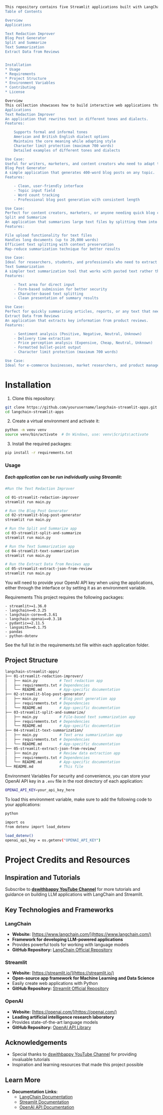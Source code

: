 ```bash
This repository contains five Streamlit applications built with LangChain that demonstrate different ways to use OpenAI's language models for practical text processing and generation tasks.
Table of Contents

Overview
Applications

Text Redaction Improver
Blog Post Generator
Split and Summarize
Text Summarization
Extract Data from Reviews


Installation
* Usage
* Requirements
* Project Structure
* Environment Variables
* Contributing
* License
```

```bash
Overview
This collection showcases how to build interactive web applications that leverage the power of OpenAI's language models through LangChain and Streamlit. Each application demonstrates different capabilities and use cases for LLMs in real-world scenarios.
Applications
Text Redaction Improver
An application that rewrites text in different tones and dialects.
Features:

    Supports formal and informal tones
    American and British English dialect options
    Maintains the core meaning while adapting style
    Character limit protection (maximum 700 words)
    Detailed examples of different tones and dialects

Use Case:
Useful for writers, marketers, and content creators who need to adapt their writing for different audiences or publications.
Blog Post Generator
A simple application that generates 400-word blog posts on any topic.
Features:

    - Clean, user-friendly interface
    - Topic input field
    - Word count tracking
    - Professional blog post generation with consistent length

Use Case:
Perfect for content creators, marketers, or anyone needing quick blog content ideas or drafts.
Split and Summarize
An application that summarizes large text files by splitting them into manageable chunks.
Features:

File upload functionality for text files
Handles long documents (up to 20,000 words)
Efficient text splitting with context preservation
Map-reduce summarization technique for better results

Use Case:
Ideal for researchers, students, and professionals who need to extract key information from large documents.
Text Summarization
A simpler text summarization tool that works with pasted text rather than uploaded files.
Features:

    - Text area for direct input
    - Form-based submission for better security
    - Character-based text splitting
    - Clean presentation of summary results

Use Case:
Perfect for quickly summarizing articles, reports, or any text that needs condensing.
Extract Data from Reviews
An application that extracts key information from product reviews.
Features:

    - Sentiment analysis (Positive, Negative, Neutral, Unknown)
    - Delivery time extraction
    - Price perception analysis (Expensive, Cheap, Neutral, Unknown)
    - Formatted bullet-point output
    - Character limit protection (maximum 700 words)

Use Case:
Ideal for e-commerce businesses, market researchers, and product managers who need to analyze customer feedback efficiently.
```

# Installation

1. Clone this repository:

```bash
git clone https://github.com/yourusername/langchain-streamlit-apps.git
cd langchain-streamlit-apps
```
2. Create a virtual environment and activate it:
```bash
python -m venv venv
source venv/bin/activate  # On Windows, use: venv\Scripts\activate
```
3. Install the required packages:

```bash
pip install -r requirements.txt
```

### Usage
##### Each application can be run individually using Streamlit:
```bash
#Run the Text Redaction Improver

cd 01-streamlit-redaction-improver
streamlit run main.py

# Run the Blog Post Generator
cd 02-streamlit-blog-post-generator
streamlit run main.py

# Run the Split and Summarize app
cd 03-streamlit-split-and-summarize
streamlit run main.py

# Run the Text Summarization app
cd 04-streamlit-text-summarization
streamlit run main.py

# Run the Extract Data from Reviews app
cd 05-streamlit-extract-json-from-review
streamlit run main.py
```
You will need to provide your OpenAI API key when using the applications, either through the interface or by setting it as an environment variable.

Requirements
This project requires the following packages:

    - streamlit>=1.36.0
    - langchain==0.3.25
    - langchain-core==0.3.61
    - langchain-openai==0.3.18
    - pydantic==2.11.5
    - langsmith==0.1.75
    - pandas
    - python-dotenv

See the full list in the requirements.txt file within each application folder.
## Project Structure
```bash
langchain-streamlit-apps/
├── 01-streamlit-redaction-improver/
│   ├── main.py          # Text redaction app
│   ├── requirements.txt # Dependencies
│   └── README.md        # App-specific documentation
├── 02-streamlit-blog-post-generator/
│   ├── main.py          # Blog post generation app
│   ├── requirements.txt # Dependencies
│   └── README.md        # App-specific documentation
├── 03-streamlit-split-and-summarize/
│   ├── main.py          # File-based text summarization app
│   ├── requirements.txt # Dependencies
│   └── README.md        # App-specific documentation
├── 04-streamlit-text-summarization/
│   ├── main.py          # Text area summarization app
│   ├── requirements.txt # Dependencies
│   └── README.md        # App-specific documentation
├── 05-streamlit-extract-json-from-review/
│   ├── main.py          # Review data extraction app
│   ├── requirements.txt # Dependencies
│   └── README.md        # App-specific documentation
└── README.md            # This file
```

Environment Variables
For security and convenience, you can store your OpenAI API key in a `.env` file in the root directory of each application:
```bASH
OPENAI_API_KEY=your_api_key_here
```
To load this environment variable, make sure to add the following code to your applications:
```bash
python

import os
from dotenv import load_dotenv

load_dotenv()
openai_api_key = os.getenv("OPENAI_API_KEY")
```
# Project Credits and Resources

## Inspiration and Tutorials
Subscribe to [**dswithbappy YouTube Channel**](https://www.youtube.com/@dswithbappy) for more tutorials and guidance on building LLM applications with LangChain and Streamlit.

## Key Technologies and Frameworks

### LangChain
- **Website:** [https://www.langchain.com/](https://www.langchain.com/)
- **Framework for developing LLM-powered applications**
- Provides powerful tools for working with language models
- **GitHub Repository:** [LangChain Official Repository](https://github.com/langchain-ai/langchain)

### Streamlit
- **Website:** [https://streamlit.io/](https://streamlit.io/)
- **Open-source app framework for Machine Learning and Data Science**
- Easily create web applications with Python
- **GitHub Repository:** [Streamlit Official Repository](https://github.com/streamlit/streamlit)

### OpenAI
- **Website:** [https://openai.com/](https://openai.com/)
- **Leading artificial intelligence research laboratory**
- Provides state-of-the-art language models
- **GitHub Repository:** [OpenAI API Library](https://github.com/openai/openai-python)

## Acknowledgements
- Special thanks to [dswithbappy YouTube Channel](https://www.youtube.com/@dswithbappy) for providing invaluable tutorials
- Inspiration and learning resources that made this project possible

## Learn More
- **Documentation Links:**
  - [LangChain Documentation](https://python.langchain.com/)
  - [Streamlit Documentation](https://docs.streamlit.io/)
  - [OpenAI API Documentation](https://platform.openai.com/docs/)
